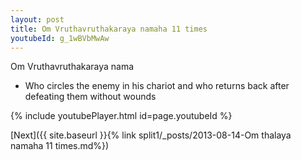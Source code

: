 ```yaml
---
layout: post
title: Om Vruthavruthakaraya namaha 11 times
youtubeId: g_1wBVbMwAw
---
```

 
 
Om Vruthavruthakaraya nama 
 
 -  Who circles the enemy in his chariot and who returns back after defeating them without wounds 
 
  
 
  
 
 
 
 
 
 


{% include youtubePlayer.html id=page.youtubeId %}
 
[Next]({{ site.baseurl }}{% link  split1/_posts/2013-08-14-Om thalaya namaha 11 times.md%})
 
